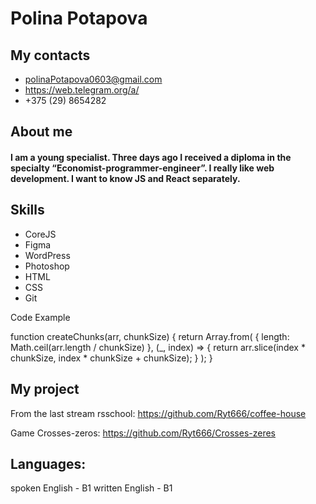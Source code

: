 # **Polina Potapova**

## My contacts

+ polinaPotapova0603@gmail.com
+ https://web.telegram.org/a/
+ +375 (29) 8654282

## About me
#### I am a young specialist. Three days ago I received a diploma in the specialty “Economist-programmer-engineer”. I really like web development. I want to know JS and React separately.

## Skills
* CoreJS
* Figma
* WordPress
* Photoshop
* HTML
* CSS
* Git

Code Example

function createChunks(arr, chunkSize) {
  return Array.from(
    { length: Math.ceil(arr.length / chunkSize) },
    (_, index) => {
      return arr.slice(index * chunkSize, index * chunkSize + chunkSize);
    }
  );
}

## My project

From the last stream rsschool:
https://github.com/Ryt666/coffee-house

Game Crosses-zeros:
https://github.com/Ryt666/Crosses-zeres

## Languages:
spoken English - B1
written English - B1


